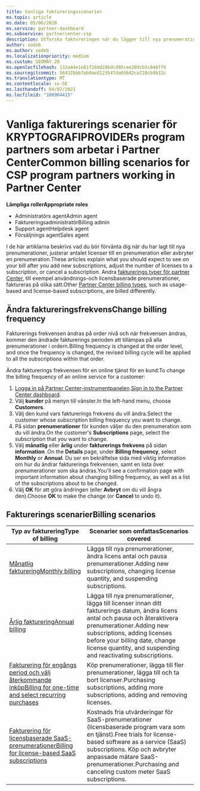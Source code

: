 ```yaml
---
title: Vanliga faktureringsscenarier
ms.topic: article
ms.date: 05/06/2020
ms.service: partner-dashboard
ms.subservice: partnercenter-csp
description: Utforska faktureringen när du lägger till nya prenumerationer, justera licens antal eller Avbryt en prenumeration. Se hur användnings-och licensbaserade prenumerationer skiljer sig.
author: sodeb
ms.author: sodeb
ms.localizationpriority: medium
ms.custom: SEOMAY.20
ms.openlocfilehash: 132a44e1e81f28dd28bdcd95cee209cb5c046ff6
ms.sourcegitcommit: 58432bbb7eb0aed123547da65642ca728cb9b32c
ms.translationtype: MT
ms.contentlocale: sv-SE
ms.lasthandoff: 04/07/2021
ms.locfileid: "106964415"
---
```

# <a name="common-billing-scenarios-for-csp-program-partners-working-in-partner-center"></a><span data-ttu-id="e071a-104">Vanliga fakturerings scenarier för KRYPTOGRAFIPROVIDERs program partners som arbetar i Partner Center</span><span class="sxs-lookup"><span data-stu-id="e071a-104">Common billing scenarios for CSP program partners working in Partner Center</span></span>

<span data-ttu-id="e071a-105">**Lämpliga roller**</span><span class="sxs-lookup"><span data-stu-id="e071a-105">**Appropriate roles**</span></span>

- <span data-ttu-id="e071a-106">Administratörs agent</span><span class="sxs-lookup"><span data-stu-id="e071a-106">Admin agent</span></span>
- <span data-ttu-id="e071a-107">Faktureringsadministratör</span><span class="sxs-lookup"><span data-stu-id="e071a-107">Billing admin</span></span>
- <span data-ttu-id="e071a-108">Support agent</span><span class="sxs-lookup"><span data-stu-id="e071a-108">Helpdesk agent</span></span>
- <span data-ttu-id="e071a-109">Försäljnings agent</span><span class="sxs-lookup"><span data-stu-id="e071a-109">Sales agent</span></span>

<span data-ttu-id="e071a-110">I de här artiklarna beskrivs vad du bör förvänta dig när du har lagt till nya prenumerationer, justerar antalet licenser till en prenumeration eller avbryter en prenumeration.</span><span class="sxs-lookup"><span data-stu-id="e071a-110">These articles explain what you should expect to see on your bill after you add new subscriptions, adjust the number of licenses to a subscription, or cancel a subscription.</span></span> <span data-ttu-id="e071a-111">Andra [fakturerings typer för partner Center](billing-different-types.md), till exempel användnings-och licensbaserade prenumerationer, faktureras på olika sätt.</span><span class="sxs-lookup"><span data-stu-id="e071a-111">Other [Partner Center billing types](billing-different-types.md), such as usage-based and license-based subscriptions, are billed differently.</span></span>


## <a name="change-billing-frequency"></a><span data-ttu-id="e071a-112">Ändra faktureringsfrekvens</span><span class="sxs-lookup"><span data-stu-id="e071a-112">Change billing frequency</span></span>

<span data-ttu-id="e071a-113">Fakturerings frekvensen ändras på order nivå och när frekvensen ändras, kommer den ändrade fakturerings perioden att tillämpas på alla prenumerationer i ordern.</span><span class="sxs-lookup"><span data-stu-id="e071a-113">Billing frequency is changed at the order level, and once the frequency is changed, the revised billing cycle will be applied to all the subscriptions within that order.</span></span> 

<span data-ttu-id="e071a-114">Ändra fakturerings frekvensen för en online tjänst för en kund:</span><span class="sxs-lookup"><span data-stu-id="e071a-114">To change the billing frequency of an online service for a customer:</span></span>

1. <span data-ttu-id="e071a-115">[Logga in på Partner Center-instrumentpanelen](https://partner.microsoft.com/dashboard/home).</span><span class="sxs-lookup"><span data-stu-id="e071a-115">[Sign in to the Partner Center dashboard](https://partner.microsoft.com/dashboard/home).</span></span>
2. <span data-ttu-id="e071a-116">Välj **kunder** på menyn till vänster.</span><span class="sxs-lookup"><span data-stu-id="e071a-116">In the left-hand menu, choose **Customers**.</span></span>
3. <span data-ttu-id="e071a-117">Välj den kund vars fakturerings frekvens du vill ändra.</span><span class="sxs-lookup"><span data-stu-id="e071a-117">Select the customer whose subscription billing frequency you want to change.</span></span>
4. <span data-ttu-id="e071a-118">På sidan **prenumerationer** för kunden väljer du den prenumeration som du vill ändra.</span><span class="sxs-lookup"><span data-stu-id="e071a-118">On the customer's **Subscriptions** page, select the subscription that you want to change.</span></span>
5. <span data-ttu-id="e071a-119">Välj **månatlig** eller **årlig** under **fakturerings frekvens** på sidan **information** .</span><span class="sxs-lookup"><span data-stu-id="e071a-119">On the **Details** page, under **Billing frequency**, select **Monthly** or **Annual**.</span></span> <span data-ttu-id="e071a-120">Du ser en bekräftelse sida med viktig information om hur du ändrar fakturerings frekvensen, samt en lista över prenumerationer som ska ändras.</span><span class="sxs-lookup"><span data-stu-id="e071a-120">You'll see a confirmation page with important information about changing billing frequency, as well as a list of the subscriptions about to be changed.</span></span>
6. <span data-ttu-id="e071a-121">Välj **OK** för att göra ändringen (eller **Avbryt** om du vill ångra den).</span><span class="sxs-lookup"><span data-stu-id="e071a-121">Choose **OK** to make the change (or **Cancel** to undo it).</span></span>

## <a name="billing-scenarios"></a><span data-ttu-id="e071a-122">Fakturerings scenarier</span><span class="sxs-lookup"><span data-stu-id="e071a-122">Billing scenarios</span></span>

| <span data-ttu-id="e071a-123">Typ av fakturering</span><span class="sxs-lookup"><span data-stu-id="e071a-123">Type of billing</span></span> | <span data-ttu-id="e071a-124">Scenarier som omfattas</span><span class="sxs-lookup"><span data-stu-id="e071a-124">Scenarios covered</span></span> |
| --------------- | ----------------- |
| [<span data-ttu-id="e071a-125">Månatlig fakturering</span><span class="sxs-lookup"><span data-stu-id="e071a-125">Monthly billing</span></span>](common-billing-scenarios-monthly.md) | <span data-ttu-id="e071a-126">Lägga till nya prenumerationer, ändra licens antal och pausa prenumerationer.</span><span class="sxs-lookup"><span data-stu-id="e071a-126">Adding new subscriptions, changing license quantity, and suspending subscriptions.</span></span> |
| [<span data-ttu-id="e071a-127">Årlig fakturering</span><span class="sxs-lookup"><span data-stu-id="e071a-127">Annual billing</span></span>](common-billing-scenarios-annual.md) | <span data-ttu-id="e071a-128">Lägga till nya prenumerationer, lägga till licenser innan ditt fakturerings datum, ändra licens antal och pausa och återaktivera prenumerationer.</span><span class="sxs-lookup"><span data-stu-id="e071a-128">Adding new subscriptions, adding licenses before your billing date, change license quantity, and suspending and reactivating subscriptions.</span></span> |
| [<span data-ttu-id="e071a-129">Fakturering för engångs period och välj återkommande inköp</span><span class="sxs-lookup"><span data-stu-id="e071a-129">Billing for one-time and select recurring purchases</span></span>](common-billing-scenarios-onetime-recurring.md) | <span data-ttu-id="e071a-130">Köp prenumerationer, lägga till fler prenumerationer, lägga till och ta bort licenser.</span><span class="sxs-lookup"><span data-stu-id="e071a-130">Purchasing subscriptions, adding more subscriptions, adding and removing licenses.</span></span> |
| [<span data-ttu-id="e071a-131">Fakturering för licensbaserade SaaS-prenumerationer</span><span class="sxs-lookup"><span data-stu-id="e071a-131">Billing for license-based SaaS subscriptions</span></span>](common-billing-scenarios-saas.md) | <span data-ttu-id="e071a-132">Kostnads fria utvärderingar för SaaS-prenumerationer (licensbaserade program vara som en tjänst).</span><span class="sxs-lookup"><span data-stu-id="e071a-132">Free trials for license-based software as a service (SaaS) subscriptions.</span></span> <span data-ttu-id="e071a-133">Köp och avbryter anpassade mätare SaaS-prenumerationer.</span><span class="sxs-lookup"><span data-stu-id="e071a-133">Purchasing and canceling custom meter SaaS subscriptions.</span></span> |
